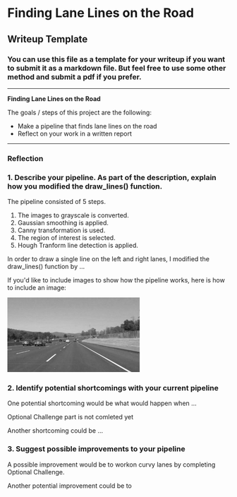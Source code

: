 # **Finding Lane Lines on the Road** 

## Writeup Template

### You can use this file as a template for your writeup if you want to submit it as a markdown file. But feel free to use some other method and submit a pdf if you prefer.

---

**Finding Lane Lines on the Road**

The goals / steps of this project are the following:
* Make a pipeline that finds lane lines on the road
* Reflect on your work in a written report


[//]: # (Image References)

[image1]: ./examples/grayscale.jpg "Grayscale"

---

### Reflection

### 1. Describe your pipeline. As part of the description, explain how you modified the draw_lines() function.

The pipeline consisted of 5 steps. 

1. The images to grayscale is converted.
2. Gaussian smoothing is applied.
3. Canny transformation is used.
4. The region of interest is selected.
5. Hough Tranform line detection is applied.


In order to draw a single line on the left and right lanes, I modified the draw_lines() function by ...

If you'd like to include images to show how the pipeline works, here is how to include an image: 

![alt text][image1]


### 2. Identify potential shortcomings with your current pipeline


One potential shortcoming would be what would happen when ... 

Optional Challenge part is not comleted yet

Another shortcoming could be ...


### 3. Suggest possible improvements to your pipeline

A possible improvement would be to workon curvy lanes by completing Optional Challenge.

Another potential improvement could be to 



